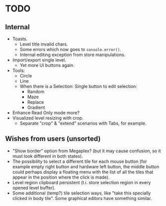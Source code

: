 # TODO

## Internal

- Toasts.
  - Level title invalid chars.
  - Some errors which now goes to `console.error()`.
  - Internal editing exception from store manipulations.
- Import/export single level.
  - Yet more UI buttons again.
- Tools:
  - Circle
  - Line
  - When there is a Selection: Single button to edit selection:
    - Random
    - Maze
    - Replace
    - Gradient
- Enhance Read Only mode more?
- Visualized level resizing with crop.
  - Separate "crop" & "extend" scenarios with Tabs, for example.

## Wishes from users (unsorted)

- "Show border" option from Megaplex? (but it may cause confusion, so it must
  look different in both states).
- The possibility to select a different tile for each mouse button (for example
  empty right button and hardware left button, the middle button could perhaps
  display a floating menu with the list of all the tiles that appear in the
  position where the click is made).
- Level region clipboard persistent (t.i. store selection region in every opened
  level buffer).
- Some additional (temp?) tile selection ways, like "take this specially clicked
  in body tile". Some graphical editors have something similar.
